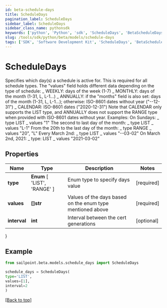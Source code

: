 ```yaml
---
id: beta-schedule-days
title: ScheduleDays
pagination_label: ScheduleDays
sidebar_label: ScheduleDays
sidebar_class_name: pythonsdk
keywords: ['python', 'Python', 'sdk', 'ScheduleDays', 'BetaScheduleDays']
slug: /tools/sdk/python/beta/models/schedule-days
tags: ['SDK', 'Software Development Kit', 'ScheduleDays', 'BetaScheduleDays']
---
```


# ScheduleDays

Specifies which day(s) a schedule is active for. This is required for all schedule types. The \"values\" field holds different data depending on the type of schedule: _ WEEKLY: days of the week (1-7) _ MONTHLY: days of the month (1-31, L, L-1...) _ ANNUALLY: if the \"months\" field is also set: days of the month (1-31, L, L-1...); otherwise: ISO-8601 dates without year (\"--12-31\") _ CALENDAR: ISO-8601 dates (\"2020-12-31\") Note that CALENDAR only supports the LIST type, and ANNUALLY does not support the RANGE type when provided with ISO-8601 dates without year. Examples: On Sundays: _ type LIST _ values \"1\" The second to last day of the month: _ type LIST _ values \"L-1\" From the 20th to the last day of the month: _ type RANGE _ values \"20\", \"L\" Every March 2nd: _ type LIST _ values \"--03-02\" On March 2nd, 2021: _ type: LIST _ values \"2021-03-02\"

## Properties

| Name | Type | Description | Notes |
| --- | --- | --- | --- |
| **type** | **Enum** [ 'LIST', 'RANGE' ] | Enum type to specify days value | [required] |
| **values** | **[]str** | Values of the days based on the enum type mentioned above | [required] |
| **interval** | **int** | Interval between the cert generations | [optional] |

}

## Example

```python
from sailpoint.beta.models.schedule_days import ScheduleDays

schedule_days = ScheduleDays(
type='LIST',
values=[1],
interval=2
)

```

[[Back to top]](#)
